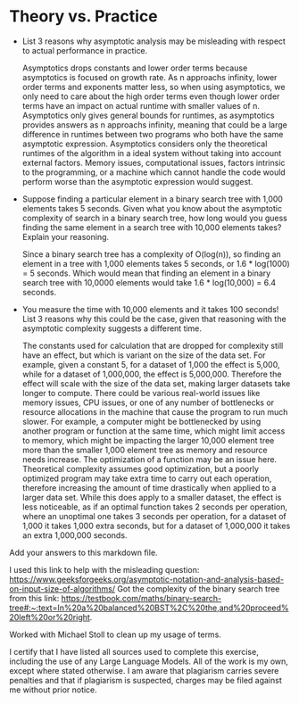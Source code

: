 # Theory vs. Practice

- List 3 reasons why asymptotic analysis may be misleading with respect to
  actual performance in practice.

  Asymptotics drops constants and lower order terms because asymptotics is focused on growth rate. As n approachs infinity, lower order terms and exponents matter less, so when using asymptotics, we only need to care about the high order terms even though lower order terms have an impact on actual runtime with smaller values of n.
  Asymptotics only gives general bounds for runtimes, as asymptotics provides answers as n approachs infinity, meaning that could be a large difference in runtimes between two programs who both have the same asymptotic expression.
  Asymptotics considers only the theoretical runtimes of the algorithm in a ideal system without taking into account external factors. Memory issues, computational issues, factors intrinsic to the programming, or a machine which cannot handle the code would perform worse than the asymptotic expression would suggest.

- Suppose finding a particular element in a binary search tree with 1,000
  elements takes 5 seconds. Given what you know about the asymptotic complexity
  of search in a binary search tree, how long would you guess finding the same
  element in a search tree with 10,000 elements takes? Explain your reasoning.

  Since a binary search tree has a complexity of O(log(n)), so finding an element in a tree with 1,000 elements takes 5 seconds, or 1.6 * log(1000) = 5 seconds.
   Which would mean that finding an element in a binary search tree with 10,0000 elements would take 1.6 * log(10,000) = 6.4 seconds.

- You measure the time with 10,000 elements and it takes 100 seconds! List 3
  reasons why this could be the case, given that reasoning with the asymptotic
  complexity suggests a different time.

  The constants used for calculation that are dropped for complexity still have an effect, but which is variant on the size of the data set. For example, given a constant 5, for a dataset of 1,000 the effect is 5,000, while for a dataset of 1,000,000, the effect is 5,000,000. Therefore the effect will scale with the size of the data set, making larger datasets take longer to compute.
  There could be various real-world issues like memory issues, CPU issues, or one of any number of bottlenecks or resource allocations in the machine that cause the program to run much slower. For example, a computer might be bottlenecked by using another program or function at the same time, which might limit access to memory, which might be impacting the larger 10,000 element tree more than the smaller 1,000 element tree as memory and resource needs increase.
  The optimization of a function may be an issue here. Theoretical complexity assumes good optimization, but a poorly optimized program may take extra time to carry out each operation, therefore increasing the amount of time drastically when applied to a larger data set. While this does apply to a smaller dataset, the effect is less noticeable, as if an optimal function takes 2 seconds per operation, where an unoptimal one takes 3 seconds per operation, for a dataset of 1,000 it takes 1,000 extra seconds, but for a dataset of 1,000,000 it takes an extra 1,000,000 seconds.
  
Add your answers to this markdown file.

I used this link to help with the misleading question: https://www.geeksforgeeks.org/asymptotic-notation-and-analysis-based-on-input-size-of-algorithms/ 
Got the complexity of the binary search tree from this link: https://testbook.com/maths/binary-search-tree#:~:text=In%20a%20balanced%20BST%2C%20the,and%20proceed%20left%20or%20right.

Worked with Michael Stoll to clean up my usage of terms.

I certify that I have listed all sources used to complete this exercise, including the use of any Large Language Models. All of the work is my own, except where stated otherwise. I am aware that plagiarism carries severe penalties and that if plagiarism is suspected, charges may be filed against me without prior notice.
